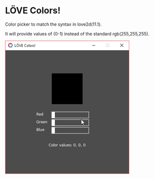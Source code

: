 # LÖVE Colors!
Color picker to match the syntax in love2d(11.1).

It will provide values of (0-1) instead of the standard rgb(255,255,255).


![demo](/screenshots/colors2.gif?raw=true)
